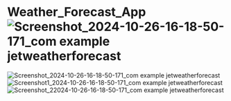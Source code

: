 # Weather_Forecast_App![Screenshot_2024-10-26-16-18-50-171_com example jetweatherforecast](https://github.com/user-attachments/assets/08401c33-73bc-4e56-82e5-cdebe865c34b)
![Screenshot_2024-10-26-16-18-50-171_com example jetweatherforecast](https://github.com/user-attachments/assets/80a413a0-c3d9-4820-97a6-aef735a8e1e6)
![Screenshot1_2024-10-26-16-18-50-171_com example jetweatherforecast](https://github.com/user-attachments/assets/2401f2e8-5bde-4e04-a98e-48b44c4378b0)
![Screenshot_22024-10-26-16-18-50-171_com example jetweatherforecast](https://github.com/user-attachments/assets/5bdbec20-7630-4ebf-9837-55c9072cdd8b)


